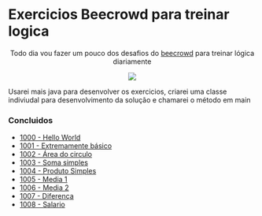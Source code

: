 <h1>
    Exercicios Beecrowd para treinar logica 
</h1>

<p align="center">
Todo dia vou fazer um pouco dos desafios do <a href="https://www.beecrowd.com.br/judge/pt/problems/index/1">beecrowd</a> para treinar lógica diariamente
</p>
<p align="center">
     <a alt="Java">
        <img src="https://img.shields.io/badge/Java-v17-blue.svg" />
    </a>
<p>
Usarei mais java para desenvolver os exercicios, criarei uma classe indiviudal para desenvolvimento da solução e chamarei o método em main
</p>

<h3> Concluidos </h3>

<ul>
<li ><a href="https://github.com/jxxErick/beecrowd/blob/master/ex/HelloWorld.java"> 1000 - Hello World</a> </li>
<li><a href="https://github.com/jxxErick/beecrowd/blob/master/ex/SomaDoisValores.java"> 1001 - Extremamente básico</a></li>
<li><a href="https://github.com/jxxErick/beecrowd/blob/master/ex/CalculaAreaDoCirculo.java"> 1002 -  Área do circulo</a></li>
<li><a href="https://github.com/jxxErick/beecrowd/blob/master/ex/SomaDoisValores.java"> 1003 - Soma simples </a></li>
<li><a href="https://github.com/jxxErick/beecrowd/blob/master/ex/ProdutoSimples.java"> 1004 - Produto Simples</a> </li>
<li><a href="https://github.com/jxxErick/beecrowd/blob/master/ex/Media.java"> 1005 - Media 1 </a></li>
<li><a href="https://github.com/jxxErick/beecrowd/blob/master/ex/Media.java"> 1006 - Media 2 </a> </li>
<li><a href="https://github.com/jxxErick/beecrowd/blob/master/ex/Diferenca.java"> 1007 - Diferença </a> </li>
<li><a href="https://github.com/jxxErick/beecrowd/blob/master/ex/Salario.java"> 1008 - Salario </a> </li>
</ul>